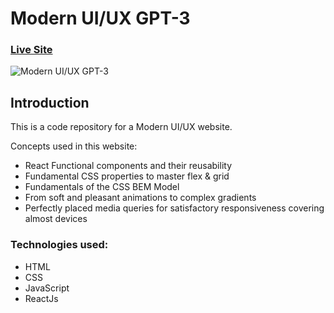# Modern UI/UX GPT-3
### [Live Site](https://lifeayush.github.io/modern-ui-ux/)

![Modern UI/UX GPT-3](https://i.ibb.co/TR5LW9z/image.png)

## Introduction
This is a code repository for a Modern UI/UX website. 

Concepts used in this website:

- React Functional components and their reusability
- Fundamental CSS properties to master flex & grid
- Fundamentals of the CSS BEM Model
- From soft and pleasant animations to complex gradients
- Perfectly placed media queries for satisfactory responsiveness covering almost devices

### Technologies used:
* HTML
* CSS
* JavaScript
* ReactJs
